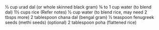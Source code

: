 ½ cup urad dal (or whole skinned black gram)
¾ to 1 cup water (to blend dal)
1½ cups rice (Refer notes)
½ cup water (to blend rice, may need 2 tbsps more)
2 tablespoon chana dal (bengal gram)
½ teaspoon fenugreek seeds (methi seeds) (optional)
2 tablespoon poha (flattened rice)